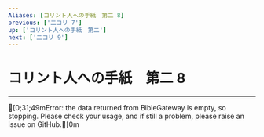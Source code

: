 ```yaml
---
Aliases: [コリント人への手紙　第二 8]
previous: ['二コリ 7']
up: ['コリント人への手紙　第二']
next: ['二コリ 9']
---
```

# コリント人への手紙　第二 8

***
[0;31;49mError: the data returned from BibleGateway is empty, so stopping. Please check your usage, and if still a problem, please raise an issue on GitHub.[0m
